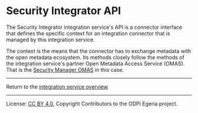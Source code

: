 <!-- SPDX-License-Identifier: CC-BY-4.0 -->
<!-- Copyright Contributors to the ODPi Egeria project 2020. -->

# Security Integrator API

The Security Integrator integration service's API is a connector interface that defines
the specific context for an integration connector that is managed by this integration service.

The context is the means that the connector has to exchange metadata with the open metadata ecosystem.
Its methods closely follow the methods of the integration service's partner Open Metadata Access Service (OMAS).
That is the [Security Manager OMAS](../../../access-services/security-manager) in this case.


----
Return to the [integration service overview](..)

----
License: [CC BY 4.0](https://creativecommons.org/licenses/by/4.0/),
Copyright Contributors to the ODPi Egeria project.